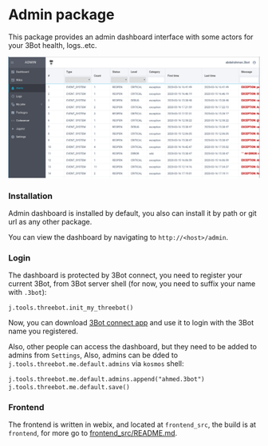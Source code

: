 # Admin package

This package provides an admin dashboard interface with some actors for your 3Bot health, logs..etc.


![images/dashboard.png](images/dashboard.png)


### Installation

Admin dashboard is installed by default, you also can install it by path or git url as any other package.

You can view the dashboard by navigating to `http://<host>/admin`.

### Login

The dashboard is protected by 3Bot connect, you need to register your current 3Bot, from 3Bot server shell (for now, you need to suffix your name with `.3bot`):

```
j.tools.threebot.init_my_threebot()
```

Now, you can download [3Bot connect app](https://3bot.org/3bot.html) and use it to login with the 3Bot name you registered.

Also, other people can access the dashboard, but they need to be added to admins from `Settings`, Also, admins can be dded to `j.tools.threebot.me.default.admins` via `kosmos` shell:

```python3
j.tools.threebot.me.default.admins.append("ahmed.3bot")
j.tools.threebot.me.default.save()
```

### Frontend

The frontend is written in webix, and located at `frontend_src`, the build is at `frontend`, for more go to [frontend_src/README.md](frontend_src/README.md).
